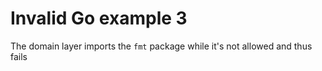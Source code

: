 # Invalid Go example 3

The domain layer imports the `fmt` package while it's not allowed and thus fails
